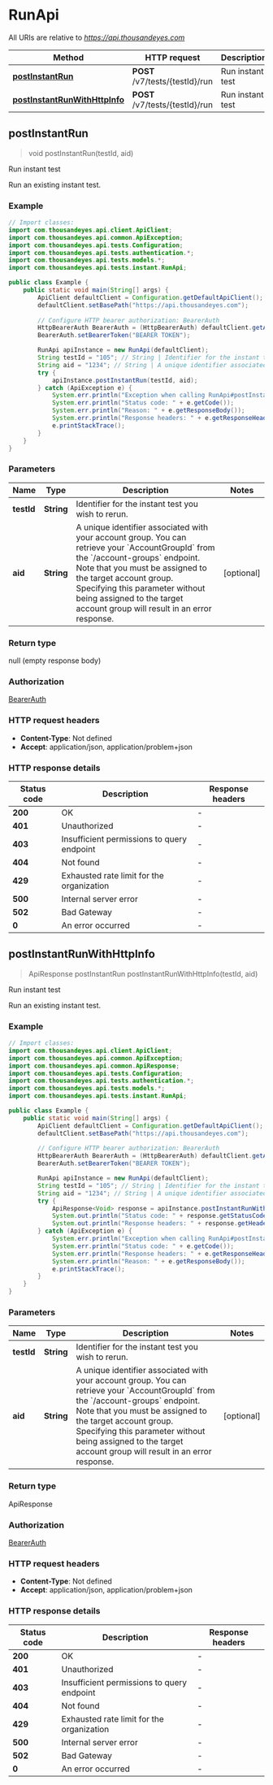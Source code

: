 # RunApi

All URIs are relative to *https://api.thousandeyes.com*

| Method | HTTP request | Description |
|------------- | ------------- | -------------|
| [**postInstantRun**](RunApi.md#postInstantRun) | **POST** /v7/tests/{testId}/run | Run instant test |
| [**postInstantRunWithHttpInfo**](RunApi.md#postInstantRunWithHttpInfo) | **POST** /v7/tests/{testId}/run | Run instant test |



## postInstantRun

> void postInstantRun(testId, aid)

Run instant test

Run an existing instant test.

### Example

```java
// Import classes:
import com.thousandeyes.api.client.ApiClient;
import com.thousandeyes.api.common.ApiException;
import com.thousandeyes.api.tests.Configuration;
import com.thousandeyes.api.tests.authentication.*;
import com.thousandeyes.api.tests.models.*;
import com.thousandeyes.api.tests.instant.RunApi;

public class Example {
    public static void main(String[] args) {
        ApiClient defaultClient = Configuration.getDefaultApiClient();
        defaultClient.setBasePath("https://api.thousandeyes.com");
        
        // Configure HTTP bearer authorization: BearerAuth
        HttpBearerAuth BearerAuth = (HttpBearerAuth) defaultClient.getAuthentication("BearerAuth");
        BearerAuth.setBearerToken("BEARER TOKEN");

        RunApi apiInstance = new RunApi(defaultClient);
        String testId = "105"; // String | Identifier for the instant test you wish to rerun.
        String aid = "1234"; // String | A unique identifier associated with your account group. You can retrieve your `AccountGroupId` from the `/account-groups` endpoint. Note that you must be assigned to the target account group. Specifying this parameter without being assigned to the target account group will result in an error response.
        try {
            apiInstance.postInstantRun(testId, aid);
        } catch (ApiException e) {
            System.err.println("Exception when calling RunApi#postInstantRun");
            System.err.println("Status code: " + e.getCode());
            System.err.println("Reason: " + e.getResponseBody());
            System.err.println("Response headers: " + e.getResponseHeaders());
            e.printStackTrace();
        }
    }
}
```

### Parameters


| Name | Type | Description  | Notes |
|------------- | ------------- | ------------- | -------------|
| **testId** | **String**| Identifier for the instant test you wish to rerun. | |
| **aid** | **String**| A unique identifier associated with your account group. You can retrieve your &#x60;AccountGroupId&#x60; from the &#x60;/account-groups&#x60; endpoint. Note that you must be assigned to the target account group. Specifying this parameter without being assigned to the target account group will result in an error response. | [optional] |

### Return type


null (empty response body)

### Authorization

[BearerAuth](../README.md#BearerAuth)

### HTTP request headers

- **Content-Type**: Not defined
- **Accept**: application/json, application/problem+json

### HTTP response details
| Status code | Description | Response headers |
|-------------|-------------|------------------|
| **200** | OK |  -  |
| **401** | Unauthorized |  -  |
| **403** | Insufficient permissions to query endpoint |  -  |
| **404** | Not found |  -  |
| **429** | Exhausted rate limit for the organization |  -  |
| **500** | Internal server error |  -  |
| **502** | Bad Gateway |  -  |
| **0** | An error occurred |  -  |

## postInstantRunWithHttpInfo

> ApiResponse<Void> postInstantRun postInstantRunWithHttpInfo(testId, aid)

Run instant test

Run an existing instant test.

### Example

```java
// Import classes:
import com.thousandeyes.api.client.ApiClient;
import com.thousandeyes.api.common.ApiException;
import com.thousandeyes.api.common.ApiResponse;
import com.thousandeyes.api.tests.Configuration;
import com.thousandeyes.api.tests.authentication.*;
import com.thousandeyes.api.tests.models.*;
import com.thousandeyes.api.tests.instant.RunApi;

public class Example {
    public static void main(String[] args) {
        ApiClient defaultClient = Configuration.getDefaultApiClient();
        defaultClient.setBasePath("https://api.thousandeyes.com");
        
        // Configure HTTP bearer authorization: BearerAuth
        HttpBearerAuth BearerAuth = (HttpBearerAuth) defaultClient.getAuthentication("BearerAuth");
        BearerAuth.setBearerToken("BEARER TOKEN");

        RunApi apiInstance = new RunApi(defaultClient);
        String testId = "105"; // String | Identifier for the instant test you wish to rerun.
        String aid = "1234"; // String | A unique identifier associated with your account group. You can retrieve your `AccountGroupId` from the `/account-groups` endpoint. Note that you must be assigned to the target account group. Specifying this parameter without being assigned to the target account group will result in an error response.
        try {
            ApiResponse<Void> response = apiInstance.postInstantRunWithHttpInfo(testId, aid);
            System.out.println("Status code: " + response.getStatusCode());
            System.out.println("Response headers: " + response.getHeaders());
        } catch (ApiException e) {
            System.err.println("Exception when calling RunApi#postInstantRun");
            System.err.println("Status code: " + e.getCode());
            System.err.println("Response headers: " + e.getResponseHeaders());
            System.err.println("Reason: " + e.getResponseBody());
            e.printStackTrace();
        }
    }
}
```

### Parameters


| Name | Type | Description  | Notes |
|------------- | ------------- | ------------- | -------------|
| **testId** | **String**| Identifier for the instant test you wish to rerun. | |
| **aid** | **String**| A unique identifier associated with your account group. You can retrieve your &#x60;AccountGroupId&#x60; from the &#x60;/account-groups&#x60; endpoint. Note that you must be assigned to the target account group. Specifying this parameter without being assigned to the target account group will result in an error response. | [optional] |

### Return type


ApiResponse<Void>

### Authorization

[BearerAuth](../README.md#BearerAuth)

### HTTP request headers

- **Content-Type**: Not defined
- **Accept**: application/json, application/problem+json

### HTTP response details
| Status code | Description | Response headers |
|-------------|-------------|------------------|
| **200** | OK |  -  |
| **401** | Unauthorized |  -  |
| **403** | Insufficient permissions to query endpoint |  -  |
| **404** | Not found |  -  |
| **429** | Exhausted rate limit for the organization |  -  |
| **500** | Internal server error |  -  |
| **502** | Bad Gateway |  -  |
| **0** | An error occurred |  -  |

